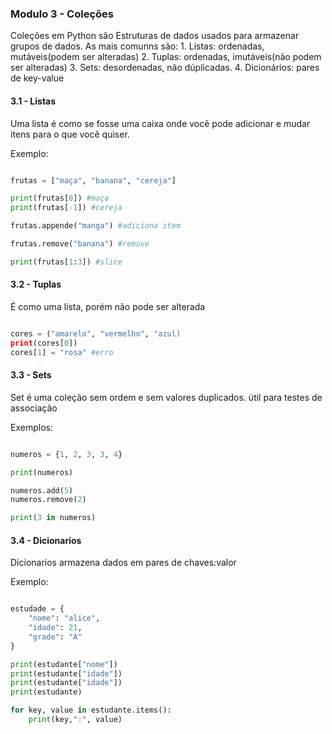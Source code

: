 ### Modulo 3 - Coleções

Coleções em Python são Estruturas de dados usados para armazenar grupos de dados. As mais comunns são:
    1. Listas: ordenadas, mutáveis(podem ser alteradas)
    2. Tuplas: ordenadas, imutáveis(não podem ser alteradas)
    3. Sets: desordenadas, não dúplicadas. 
    4. Dicionários: pares de key-value


#### 3.1 - Listas

Uma lista é como se fosse uma caixa onde você pode adicionar e mudar itens para o que você quiser. 

Exemplo:

```python

frutas = ["maça", "banana", "cereja"]

print(frutas[0]) #maça
print(frutas[-1]) #cereja

frutas.appende("manga") #adiciona item

frutas.remove("banana") #remove

print(frutas[1:3]) #slice

```


#### 3.2 - Tuplas

É como uma lista, porém não pode ser alterada

```python

cores = ("amarelo", "vermelho", "azul)
print(cores[0])
cores[1] = "rosa" #erro

```

#### 3.3 - Sets 

Set é uma coleção sem ordem e sem valores duplicados. útil para testes de associação 

Exemplos: 

```python

numeros = {1, 2, 3, 3, 4}

print(numeros)

numeros.add(5)
numeros.remove(2)

print(3 in numeros)


```

#### 3.4 - Dicionarios

Dicionarios armazena dados em pares de chaves:valor

Exemplo: 

```python

estudade = {
    "nome": "alice", 
    "idade": 21,
    "grade": "A"
}

print(estudante["nome"])
print(estudante["idade"])
print(estudante["idade"])
print(estudante)

for key, value in estudante.items():
    print(key,":", value)

```
